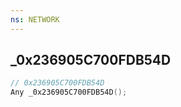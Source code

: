```yaml
---
ns: NETWORK
---
```

## _0x236905C700FDB54D

```c
// 0x236905C700FDB54D
Any _0x236905C700FDB54D();
```

